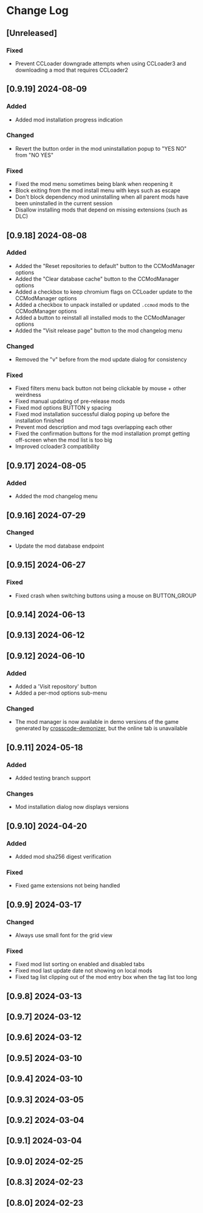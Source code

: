<!-- markdownlint-disable MD013 MD024 -->

# Change Log

## [Unreleased]

### Fixed

- Prevent CCLoader downgrade attempts when using CCLoader3 and downloading a mod that requires CCLoader2

## [0.9.19] 2024-08-09

### Added

- Added mod installation progress indication

### Changed

- Revert the button order in the mod uninstallation popup to "YES NO" from "NO YES"

### Fixed

- Fixed the mod menu sometimes being blank when reopening it
- Block exiting from the mod install menu with keys such as escape
- Don't block dependency mod uninstalling when all parent mods have been uninstalled in the current session
- Disallow installing mods that depend on missing extensions (such as DLC)

## [0.9.18] 2024-08-08

### Added
 
- Added the "Reset repositories to default" button to the CCModManager options
- Added the "Clear database cache" button to the CCModManager options
- Added a checkbox to keep chromium flags on CCLoader update to the CCModManager options
- Added a checkbox to unpack installed or updated `.ccmod` mods to the CCModManager options
- Added a button to reinstall all installed mods to the CCModManager options
- Added the "Visit release page" button to the mod changelog menu

### Changed

- Removed the "v" before from the mod update dialog for consistency

### Fixed

- Fixed filters menu back button not being clickable by mouse + other weirdness
- Fixed manual updating of pre-release mods
- Fixed mod options BUTTON y spacing
- Fixed mod installation successful dialog poping up before the installation finished
- Prevent mod description and mod tags overlapping each other
- Fixed the confirmation buttons for the mod installation prompt getting off-screen when the mod list is too big
- Improved ccloader3 compatibility

## [0.9.17] 2024-08-05

### Added

- Added the mod changelog menu

## [0.9.16] 2024-07-29

### Changed

- Update the mod database endpoint

## [0.9.15] 2024-06-27

### Fixed

- Fixed crash when switching buttons using a mouse on BUTTON_GROUP 

## [0.9.14] 2024-06-13
## [0.9.13] 2024-06-12
## [0.9.12] 2024-06-10

### Added

- Added a 'Visit repository' button
- Added a per-mod options sub-menu

### Changed

- The mod manager is now available in demo versions of the game generated by [crosscode-demonizer](https://github.com/krypciak/crosscode-demonizer), but the online tab is unavailable

## [0.9.11] 2024-05-18

### Added

- Added testing branch support

### Changes

- Mod installation dialog now displays versions

## [0.9.10] 2024-04-20

### Added

- Added mod sha256 digest verification

### Fixed

- Fixed game extensions not being handled

## [0.9.9] 2024-03-17

### Changed

- Always use small font for the grid view

### Fixed

- Fixed mod list sorting on enabled and disabled tabs
- Fixed mod last update date not showing on local mods
- Fixed tag list clipping out of the mod entry box when the tag list too long

## [0.9.8] 2024-03-13

## [0.9.7] 2024-03-12

## [0.9.6] 2024-03-12

## [0.9.5] 2024-03-10

## [0.9.4] 2024-03-10

## [0.9.3] 2024-03-05

## [0.9.2] 2024-03-04

## [0.9.1] 2024-03-04

## [0.9.0] 2024-02-25

## [0.8.3] 2024-02-23

## [0.8.0] 2024-02-23
